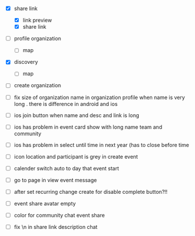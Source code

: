 - [x] share link
	- [x] link preview
	- [x] share link
- [ ] profile organization
	- [ ] map
- [x] discovery
	- [ ] map
- [ ] create organization
- [ ] fix size of organization name  in organization profile when name is very long . there is difference in android and ios
- [ ] ios join button  when name and desc and link is long
- [ ] ios has problem in event card show with long name team and community
- [ ] ios has problem in select until time in next year (has to close before time
- [ ] icon location and participant is grey in create event
- [ ] calender switch auto to day that event start
- [ ] go to page in view event message
- [ ] after set recurring change create for disable complete button?!!
- [ ] event share avatar empty


- [ ]  color for community chat event share
- [ ] fix \n in  share link description chat